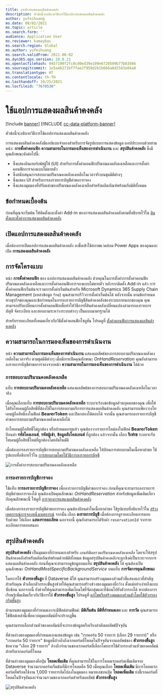 ```yaml
---
title: แอปการแสดงผลสินค้าคงคลัง
description: หัวข้อนี้จะอธิบายวิธีการใช้แอปการแสดงผลสินค้าคงคลัง
author: yufeihuang
ms.date: 08/02/2021
ms.topic: article
ms.search.form: ''
audience: Application User
ms.reviewer: kamaybac
ms.search.region: Global
ms.author: yufeihuang
ms.search.validFrom: 2021-08-02
ms.dyn365.ops.version: 10.0.21
ms.openlocfilehash: 0457190f2fc8cd0ed39e109e6720509b77b83566
ms.sourcegitcommit: 1e5a46271bf7fae2f958d2b1b666a8d2583e04a8
ms.translationtype: HT
ms.contentlocale: th-TH
ms.lasthandoff: 10/25/2021
ms.locfileid: "7678530"
---
```

# <a name="use-the-inventory-visibility-app"></a>ใช้แอปการแสดงผลสินค้าคงคลัง

[!include [banner](../includes/banner.md)]
[!INCLUDE [cc-data-platform-banner](../../includes/cc-data-platform-banner.md)]

หัวข้อนี้จะอธิบายวิธีการใช้แอปการแสดงผลสินค้าคงคลัง

การแสดงผลสินค้าคงคลังมีแอปแบบจำลองสำหรับการจัดรูปแบบการแสดงข้อมูล แอปประกอบด้วยสามหน้า: **การตั้งค่าคอนฟิก** **ความสามารถในการมองเห็นของการดำเนินงาน** และ **สรุปสินค้าคงคลัง** ซึ่งมีคุณลักษณะดังต่อไปนี้:

- ซึ่งแสดงอินเทอร์เฟสผู้ใช้ (UI) สำหรับการตั้งค่าคอนฟิกปริมาณคงคลังคงเหลือและการตั้งค่าคอนฟิกการจองแบบไม่ตายตัว
- ซึ่งสนับสนุนการสอบถามปริมาณคงคลังคงเหลือในเวลาจริงบนชุดมิติต่างๆ
- ซึ่งแสดง UI สำหรับการลงรายการบัญชีคำขอการจอง
- ซึ่งแสดงมุมมองที่ปรับแต่งของปริมาณคงคลังคงเหลือสำหรับผลิตภัณฑ์พร้อมกับมิติทั้งหมด

## <a name="prerequisites"></a>ข้อกำหนดเบื้องต้น

ก่อนที่คุณจะเริ่มต้น ให้ติดตั้งและตั้งค่า Add-in ของการแสดงผลสินค้าคงคลังตามที่อธิบายไว้ใน [ติดตั้งและตั้งค่าการแสดงผลสินค้าคงคลัง](inventory-visibility-setup.md)

## <a name="open-the-inventory-visibility-app"></a>เปิดแอปการแสดงผลสินค้าคงคลัง

เมื่อต้องการเปิดแอปการแสดงผลสินค้าคงคลัง ลงชื่อเข้าใช้สภาพแวดล้อม Power Apps ของคุณและเปิด **การแสดงผลสินค้าคงคลัง**

## <a name="configuration"></a><a name="configuration"></a>การจัดโครงแบบ

หน้า **การตั้งค่าคอนฟิก** ของ แอปการแสดงผลสินค้าคงคลัง ช่วยคุณในการตั้งค่าการตั้งค่าคอนฟิกปริมาณคงคลังคงเหลือและการตั้งค่าคอนฟิกการจองแบบไม่ตายตัว หลังจากติดตั้ง Add-in แล้ว การตั้งค่าคอนฟิกเริ่มต้นจะรวมการตั้งค่าเริ่มต้นสำหรับ Microsoft Dynamics 365 Supply Chain Management (แหล่งข้อมูล `fno`) คุณสามารถรีวิวการตั้งค่าเริ่มต้นได้ หลังจากนั้น ตามข้อกําหนดทางธุรกิจของคุณและข้อกําหนดในการลงรายการบัญชีสินค้าคงคลังของระบบภายนอกของคุณ คุณสามารถปรับเปลี่ยนการตั้งค่าคอนฟิกเพื่อทำให้วิธีการที่สินค้าคงคลังเปลี่ยนแปลงสามารถลงรายการบัญชี จัดระเบียบ และสอบถามระหว่างระบบต่างๆ เป็นแบบมาตรฐานได้

สำหรับรายละเอียดทั้งหมดเกี่ยวกับวิธีตั้งค่าคอนฟิกโซลูชัน โปรดดูที่ [ตั้งค่าคอนฟิกการแสดงผลสินค้าคงคลัง](inventory-visibility-configuration.md)

## <a name="operational-visibility"></a>ความสามารถในการมองเห็นของการดำเนินงาน

หน้า **ความสามารถในการมองเห็นของการดำเนินงาน** แสดงผลลัพธ์ของการสอบถามปริมาณคงคลังคงเหลือในเวลาจริง ตามชุดมิติต่างๆ เมื่อมีการเปิดคุณลักษณะ *OnHandReservation* คุณยังสามารถลงรายการบัญชีคำขอการจองจากหน้า **ความสามารถในการมองเห็นของการดำเนินงาน** ได้ด้วย

### <a name="on-hand-query"></a>การสอบถามปริมาณคงคลังคงเหลือ

แท็บ **การสอบถามปริมาณคงคลังคงเหลือ** แสดงผลลัพธ์ของการสอบถามปริมาณคงคลังคงเหลือในเวลาจริง

เมื่อคุณเลือกแท็บ **การสอบถามปริมาณคงคลังคงเหลือ** ระบบจะร้องขอข้อมูลส่วนบุคคลของคุณ เพื่อให้ได้รับโทเคนผู้ถือสิทธิ์ที่ต้องใช้ในการสอบถามบริการการแสดงผลสินค้าคงคลัง คุณสามารถเพียงวางโทเคนผู้ถือสิทธิ์ลงในฟิลด์ **BearerToken** และปิดกล่องโต้ตอบได้ จากนั้น คุณสามารถลงรายการบัญชีคำขอการสอบถามปริมาณคงคลังคงเหลือได้

ถ้าโทเคนผู้ถือสิทธิ์ไม่ถูกต้อง หรือถ้าหมดอายุแล้ว คุณต้องวางรายการใหม่ลงในฟิลด์ **BearerToken** ป้อนค่า **รหัสไคลเอนต์**, **รหัสผู้เช่า**, **ข้อมูลลับไคลเอนต์** ที่ถูกต้อง แล้วจากนั้น เลือก **รีเฟรช** ระบบจะรับโทเคนผู้ถือสิทธิ์ใหม่ที่ถูกต้องโดยอัตโนมัติ

เมื่อต้องการลงรายการบัญชีการสอบถามปริมาณคงคลังคงเหลือ ให้ป้อนการสอบถามในเนื้อหาคำขอ ใช้รูปแบบที่อธิบายไว้ใน [การสอบถามโดยใช้วิธีการลงรายการบัญชี](inventory-visibility-api.md#query-with-post-method)

![การตั้งค่าการสอบถามปริมาณคงคลังคงเหลือ](media/inventory-visibility-query-settings.png "การตั้งค่าการสอบถามปริมาณคงคลังคงเหลือ")

### <a name="reservation-posting"></a>การลงรายการบัญชีการจอง

ใช้แท็บ **การลงรายการบัญชีการจอง** เพื่อลงรายการบัญชีคำขอการจอง ก่อนที่คุณจะสามารถลงรายการบัญชีคำขอการจองได้ คุณต้องเปิดคุณลักษณะ *OnHandReservation* สำหรับข้อมูลเพิ่มเติมเกี่ยวกับคุณลักษณะนี้ ให้ดูที่ [การจองการแสดงผลสินค้าคงคลัง](inventory-visibility-reservations.md)

เมื่อต้องการลงรายการบัญชีคำขอการจอง คุณต้องป้อนค่าในเนื้อหาคำขอ ใช้รูปแบบที่อธิบายไว้ใน [สร้างเหตุการณ์การจองหนึ่งเหตุการณ์](inventory-visibility-api.md#create-one-reservation-event) จากนั้น เลือก **ลงรายการบัญชี** เมื่อต้องการดูรายละเอียดการตอบรับคำขอ ให้เลือก **แสดงรายละเอียด** นอกจากนี้ คุณยังสามารถได้รับค่า `reservationId` จากรายละเอียดการตอบสนอง

## <a name="inventory-summary"></a><a name="inventory-summary"></a>สรุปสินค้าคงคลัง

**สรุปสินค้าคงคลัง** เป็นมุมมองที่กำหนดเองสำหรับ *เอนทิตีผลรวมปริมาณคงคลังคงเหลือ* โดยจะให้สรุปสินค้าคงคลังสำหรับผลิตภัณฑ์พร้อมด้วยมิติทั้งหมด ข้อมูลสรุปสินค้าคงคลังจะถูกซิงค์เป็นระยะจากการแสดงผลสินค้าคงคลัง ก่อนที่คุณจะสามารถดูข้อมูลบนแท็บ **สรุปสินค้าคงคลัง** ได้ คุณต้องเปิดคุณลักษณะ *OnHandMostSpecificBackgroundService* บนแท็บ **การจัดการคุณลักษณะ**

โดยการใช้ **ตัวกรองขั้นสูง** ที่ Dataverse มีให้ คุณสามารถสร้างมุมมองส่วนตัวที่แสดงแถวที่สําคัญสำหรับคุณ ตัวเลือกตัวกรองขั้นสูงช่วยให้คุณสามารถสร้างช่วงของมุมมองที่กว้าง ตั้งแต่อย่างง่ายถึงแบบซับซ้อน นอกจากนี้ ยังช่วยให้คุณสามารถเพิ่มเงื่อนไขที่จัดกลุ่มและที่ซ้อนไปยังตัวกรองได้ หากต้องการเรียนรู้เพิ่มเติมเกี่ยวกับวิธีการใช้ **ตัวกรองขั้นสูง** โปรดดูที่ [แก้ไขหรือสร้างมุมมองส่วนตัวโดยใช้ตัวกรองกริดขั้นสูง](/powerapps/user/grid-filters-advanced)

ด้านบนของมุมมองที่กำหนดเองจะมีฟิลด์สามฟิลด์: **มิติเริ่มต้น** **มิติที่กำหนดเอง** และ **การวัด** คุณสามารถใช้ฟิลด์เหล่านี้เพื่อควบคุมคอลัมน์ที่จะปรากฏขึ้น

คุณสามารถเลือกส่วนหัวของคอลัมน์ที่จะกรองข้อมูลหรือเรียงลำดับผลลัพธ์ปัจจุบัน

ที่ด้านล่างของมุมมองที่กำหนดเองแสดงข้อมูล เช่น "เรกคอร์ด 50 รายการ (เลือก 29 รายการ)" หรือ "เรกคอร์ด 50 รายการ" ข้อมูลนี้อ้างอิงถึงเรกคอร์ดที่โหลดในปัจจุบันจากผลลัพธ์ของ **ตัวกรองขั้นสูง** ข้อความ "เลือก 29 รายการ" อ้างถึงจํานวนของเรกคอร์ดที่เลือกโดยการใช้ตัวกรองส่วนหัวของคอลัมน์สำหรับเรกคอร์ดที่โหลด

ที่ด้านล่างของมุมมองคือปุ่ม **โหลดเพิ่มเติม** ที่คุณสามารถใช้ในการโหลดเรกคอร์ดเพิ่มเติมจาก Dataverse จํานวนเรกคอร์ดเริ่มต้นที่มีการโหลดคือ 50 เมื่อคุณเลือก **โหลดเพิ่มเติม** มีการโหลดเรกคอร์ดที่พร้อมใช้งาน 1,000 รายการถัดไปลงในมุมมอง หมายเลขบนปุ่ม **โหลดเพิ่มเติม** บ่งชี้เรกคอร์ดที่โหลดในปัจจุบันและจํานวนรวมของเรกคอร์ดสำหรับผลลัพธ์ **ตัวกรองขั้นสูง**

![สรุปสินค้าคงคลัง](media/inventory-visibility-onhand-list.png "สรุปสินค้าคงคลัง")
